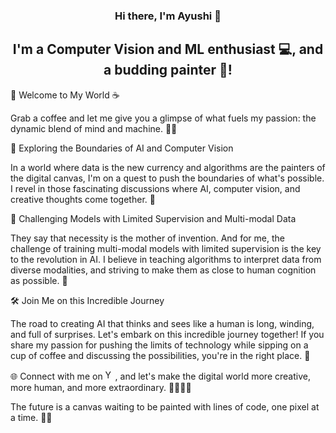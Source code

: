 <h3 align="center">
Hi there, I'm Ayushi 👋
</h3>

<h2 align="center">
I'm a Computer Vision and ML enthusiast 💻, and a budding painter 🎨!
</h2> 

🚀 Welcome to My World ☕

Grab a coffee and let me give you a glimpse of what fuels my passion: the dynamic blend of mind and machine. 🧠🤖

🌌 Exploring the Boundaries of AI and Computer Vision

In a world where data is the new currency and algorithms are the painters of the digital canvas, I'm on a quest to push the boundaries of what's possible. I revel in those fascinating discussions where AI, computer vision, and creative thoughts come together. 🤯

🤖 Challenging Models with Limited Supervision and Multi-modal Data

They say that necessity is the mother of invention. And for me, the challenge of training multi-modal models with limited supervision is the key to the revolution in AI. I believe in teaching algorithms to interpret data from diverse modalities, and striving to make them as close to human cognition as possible. 🎨

🛠️ Join Me on this Incredible Journey

The road to creating AI that thinks and sees like a human is long, winding, and full of surprises. Let's embark on this incredible journey together! If you share my passion for pushing the limits of technology while sipping on a cup of coffee and discussing the possibilities, you're in the right place. 🌟

🌐 Connect with me on <a href="https://www.linkedin.com/in/ayushi-sharma-599a1812a/"><img src="https://raw.githubusercontent.com/yushi1007/yushi1007/main/images/linkedin.svg" alt="Yu Shi | LinkedIn" width="16px"/></a>, and let's make the digital world more creative, more human, and more extraordinary. 👨‍💻👩‍💻

The future is a canvas waiting to be painted with lines of code, one pixel at a time. 🎨✨
